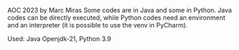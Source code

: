AOC 2023 by Marc Miras
Some codes are in Java and some in Python. Java codes can be directly executed, while Python codes need an environment and an interpreter (it is possible to use the venv in PyCharm). 

Used: Java Openjdk-21, Python 3.9

